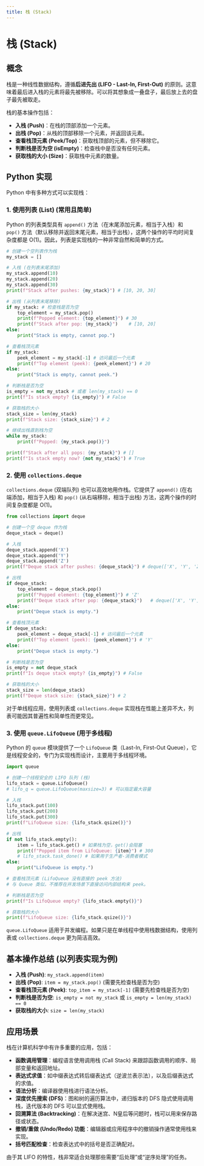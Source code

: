 ```yaml
---
title: 栈 (Stack)
---
```


# 栈 (Stack)

## 概念
栈是一种线性数据结构，遵循**后进先出 (LIFO - Last-In, First-Out)** 的原则。这意味着最后进入栈的元素将最先被移除。可以将其想象成一叠盘子，最后放上去的盘子最先被取走。

栈的基本操作包括：
-   **入栈 (Push)**：在栈的顶部添加一个元素。
-   **出栈 (Pop)**：从栈的顶部移除一个元素，并返回该元素。
-   **查看栈顶元素 (Peek/Top)**：获取栈顶部的元素，但不移除它。
-   **判断栈是否为空 (isEmpty)**：检查栈中是否没有任何元素。
-   **获取栈的大小 (Size)**：获取栈中元素的数量。

## Python 实现
Python 中有多种方式可以实现栈：

### 1. 使用列表 (List) (常用且简单)
Python 的列表类型具有 `append()` 方法（在末尾添加元素，相当于入栈）和 `pop()` 方法（默认移除并返回末尾元素，相当于出栈），这两个操作的平均时间复杂度都是 O(1)。因此，列表是实现栈的一种非常自然和简单的方式。

```python
# 创建一个空列表作为栈
my_stack = []

# 入栈 (在列表末尾添加)
my_stack.append(10)
my_stack.append(20)
my_stack.append(30)
print(f"Stack after pushes: {my_stack}") # [10, 20, 30]

# 出栈 (从列表末尾移除)
if my_stack: # 检查栈是否为空
    top_element = my_stack.pop()
    print(f"Popped element: {top_element}") # 30
    print(f"Stack after pop: {my_stack}")    # [10, 20]
else:
    print("Stack is empty, cannot pop.")

# 查看栈顶元素
if my_stack:
    peek_element = my_stack[-1] # 访问最后一个元素
    print(f"Top element (peek): {peek_element}") # 20
else:
    print("Stack is empty, cannot peek.")

# 判断栈是否为空
is_empty = not my_stack # 或者 len(my_stack) == 0
print(f"Is stack empty? {is_empty}") # False

# 获取栈的大小
stack_size = len(my_stack)
print(f"Stack size: {stack_size}") # 2

# 继续出栈直到栈为空
while my_stack:
    print(f"Popped: {my_stack.pop()}")

print(f"Stack after all pops: {my_stack}") # []
print(f"Is stack empty now? {not my_stack}") # True
```

### 2. 使用 `collections.deque`
`collections.deque` (双端队列) 也可以高效地用作栈。它提供了 `append()` (在右端添加，相当于入栈) 和 `pop()` (从右端移除，相当于出栈) 方法，这两个操作的时间复杂度都是 O(1)。

```python
from collections import deque

# 创建一个空 deque 作为栈
deque_stack = deque()

# 入栈
deque_stack.append('X')
deque_stack.append('Y')
deque_stack.append('Z')
print(f"Deque stack after pushes: {deque_stack}") # deque(['X', 'Y', 'Z'])

# 出栈
if deque_stack:
    top_element = deque_stack.pop()
    print(f"Popped element: {top_element}") # 'Z'
    print(f"Deque stack after pop: {deque_stack}")   # deque(['X', 'Y'])
else:
    print("Deque stack is empty.")

# 查看栈顶元素
if deque_stack:
    peek_element = deque_stack[-1] # 访问最后一个元素
    print(f"Top element (peek): {peek_element}") # 'Y'
else:
    print("Deque stack is empty.")

# 判断栈是否为空
is_empty = not deque_stack
print(f"Is deque stack empty? {is_empty}") # False

# 获取栈的大小
stack_size = len(deque_stack)
print(f"Deque stack size: {stack_size}") # 2
```
对于单线程应用，使用列表或 `collections.deque` 实现栈在性能上差异不大，列表可能因其普遍性和简单性而更常见。

### 3. 使用 `queue.LifoQueue` (用于多线程)
Python 的 `queue` 模块提供了一个 `LifoQueue` 类（Last-In, First-Out Queue），它是线程安全的，专门为实现栈而设计，主要用于多线程环境。

```python
import queue

# 创建一个线程安全的 LIFO 队列 (栈)
lifo_stack = queue.LifoQueue()
# lifo_q = queue.LifoQueue(maxsize=3) # 可以指定最大容量

# 入栈
lifo_stack.put(100)
lifo_stack.put(200)
lifo_stack.put(300)
print(f"LifoQueue size: {lifo_stack.qsize()}")

# 出栈
if not lifo_stack.empty():
    item = lifo_stack.get() # 如果栈为空，get()会阻塞
    print(f"Popped item from LifoQueue: {item}") # 300
    # lifo_stack.task_done() # 如果用于生产者-消费者模式
else:
    print("LifoQueue is empty.")

# 查看栈顶元素 (LifoQueue 没有直接的 peek 方法)
# 与 Queue 类似，不推荐在并发场景下直接访问内部结构来 peek。

# 判断栈是否为空
print(f"Is LifoQueue empty? {lifo_stack.empty()}")

# 获取栈的大小
print(f"LifoQueue size: {lifo_stack.qsize()}")
```
`queue.LifoQueue` 适用于并发编程。如果只是在单线程中使用栈数据结构，使用列表或 `collections.deque` 更为简洁高效。

## 基本操作总结 (以列表实现为例)

-   **入栈 (Push)**: `my_stack.append(item)`
-   **出栈 (Pop)**: `item = my_stack.pop()` (需要先检查栈是否为空)
-   **查看栈顶元素 (Peek)**: `top_item = my_stack[-1]` (需要先检查栈是否为空)
-   **判断栈是否为空**: `is_empty = not my_stack` 或 `is_empty = len(my_stack) == 0`
-   **获取栈的大小**: `size = len(my_stack)`

## 应用场景
栈在计算机科学中有许多重要的应用，包括：

-   **函数调用管理**：编程语言使用调用栈 (Call Stack) 来跟踪函数调用的顺序、局部变量和返回地址。
-   **表达式求值**：如中缀表达式转后缀表达式（逆波兰表示法），以及后缀表达式的求值。
-   **语法分析**：编译器使用栈进行语法分析。
-   **深度优先搜索 (DFS)**：图和树的遍历算法中，递归版本的 DFS 隐式使用调用栈，迭代版本的 DFS 可以显式使用栈。
-   **回溯算法 (Backtracking)**：在解决迷宫、N皇后等问题时，栈可以用来保存路径或状态。
-   **撤销/重做 (Undo/Redo) 功能**：编辑器或应用程序中的撤销操作通常使用栈来实现。
-   **括号匹配检查**：检查表达式中的括号是否正确配对。

由于其 LIFO 的特性，栈非常适合处理那些需要“后处理”或“逆序处理”的任务。
